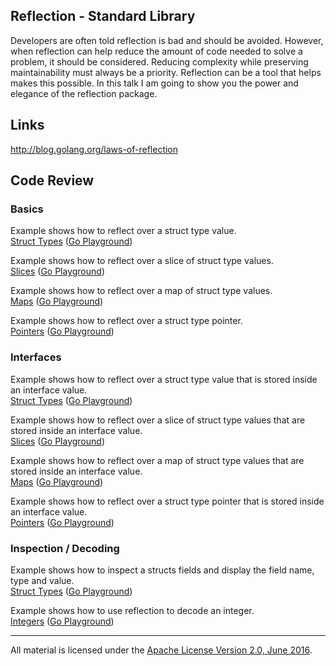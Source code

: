 ## Reflection - Standard Library

Developers are often told reflection is bad and should be avoided. However, when reflection can help reduce the amount of code needed to solve a problem, it should be considered. Reducing complexity while preserving maintainability must always be a priority. Reflection can be a tool that helps makes this possible. In this talk I am going to show you the power and elegance of the reflection package.

## Links

http://blog.golang.org/laws-of-reflection

## Code Review

### Basics

Example shows how to reflect over a struct type value.  
[Struct Types](basics/struct/struct.go) ([Go Playground](https://play.golang.org/p/V9Lf75Ajaa))    

Example shows how to reflect over a slice of struct type values.  
[Slices](basics/slice/slice.go) ([Go Playground](https://play.golang.org/p/ISWgNKWIxM))  

Example shows how to reflect over a map of struct type values.  
[Maps](basics/map/map.go) ([Go Playground](https://play.golang.org/p/BNWVXx4QTo))  

Example shows how to reflect over a struct type pointer.  
[Pointers](basics/pointer/pointer.go) ([Go Playground](https://play.golang.org/p/0bSbKUJk19))  

### Interfaces

Example shows how to reflect over a struct type value that is stored inside an interface value.  
[Struct Types](interface/struct/struct.go) ([Go Playground](https://play.golang.org/p/kHC6nuHYty))  

Example shows how to reflect over a slice of struct type values that are stored inside an interface value.  
[Slices](interface/slice/slice.go) ([Go Playground](https://play.golang.org/p/UyRIlkjVjW))  

Example shows how to reflect over a map of struct type values that are stored inside an interface value.  
[Maps](interface/map/map.go) ([Go Playground](https://play.golang.org/p/-_niEdmavG))  

Example shows how to reflect over a struct type pointer that is stored inside an interface value.  
[Pointers](interface/pointer/pointer.go) ([Go Playground](https://play.golang.org/p/itFSg3BL0o))  

### Inspection / Decoding

Example shows how to inspect a structs fields and display the field name, type and value.  
[Struct Types](inspect/struct/struct.go) ([Go Playground](https://play.golang.org/p/ahHLMtun9y))  

Example shows how to use reflection to decode an integer.  
[Integers](interface/integer/integer.go) ([Go Playground](https://play.golang.org/p/LmVkzpm57a))  
___
All material is licensed under the [Apache License Version 2.0, June 2016](http://www.apache.org/licenses/LICENSE-2.0).
